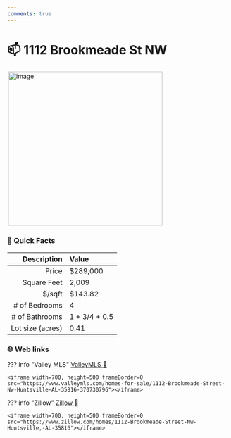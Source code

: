 ```yaml
---
comments: true
---
```


# 📫 1112 Brookmeade St NW

<img
    src="https://realestatedigital.propertiescdn.com/ListingImages/alnaris-p/addl_picts/0/0/21860971-8.jpg" 
    alt="image" 
    width="350" 
    style="border:2px solid white">

### :open_file_folder: Quick Facts

| Description       | Value |
| ----------------: | :---- |
| Price             | $289,000 |
| Square Feet       | 2,009 |
| $/sqft            | $143.82 |
| # of Bedrooms     | 4 |
| # of Bathrooms    | 1 + 3/4 + 0.5 |
| Lot size (acres)  | 0.41 |

### :globe_with_meridians: Web links

??? info "Valley MLS"
    [ValleyMLS 	:link:](https://www.valleymls.com/homes-for-sale/1112-Brookmeade-Street-Nw-Huntsville-AL-35816-370730796)

    <iframe width=700, height=500 frameBorder=0 src="https://www.valleymls.com/homes-for-sale/1112-Brookmeade-Street-Nw-Huntsville-AL-35816-370730796"></iframe>

??? info "Zillow"
    [Zillow :link:](https://www.zillow.com/homes/1112-Brookmeade-Street-Nw-Huntsville,-AL-35816)

    <iframe width=700, height=500 frameBorder=0 src="https://www.zillow.com/homes/1112-Brookmeade-Street-Nw-Huntsville,-AL-35816"></iframe>